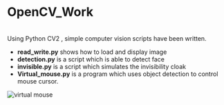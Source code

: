 # OpenCV_Work
<br>
Using Python CV2 , simple computer vision scripts have been written.
<ul>
  <li><b>read_write.py</b> shows how to load and display image </li>
  <li><b>detection.py</b> is a script which is able to detect face</li>
  <li><b>invisible.py</b> is a script which simulates the invisibility cloak</li>
  <li><b>Virtual_mouse.py</b> is a program which uses object detection to control mouse cursor.</li>
</ul>

![virtual mouse](https://github.com/Harsh1347/OpenCV_Work/blob/master/data/virtual_mouse.gif)
